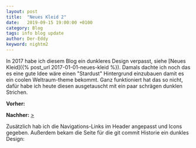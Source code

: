 ```yaml
---
layout: post
title:  "Neues Kleid 2"
date:   2019-09-15 19:00:00 +0100
category: Blog
tags: info blog update
author: Der-Eddy
keyword: nightm2
---
```

In 2017 habe ich diesem Blog ein dunkleres Design verpasst, siehe [Neues Kleid]({% post_url 2017-01-01-neues-kleid %}). Damals dachte ich noch das es eine gute Idee wäre einen "Stardust" Hintergrund einzubauen damit es ein coolen Weltraum-theme bekommt. Ganz funktioniert hat das so nicht, dafür habe ich heute diesen ausgetauscht mit ein paar schrägen dunklen Strichen.

**Vorher:**
<a href="https://abload.de/img/fireshotscreencapturez5xro.png"><img class="lazy" data-original="https://abload.de/img/fireshotscreencapturez5xro.png"></a>

**Nachher:**
<a href="https://abload.de/img/screenshot_2019-09-15nwky3.png">><img class="lazy" data-original="https://abload.de/img/screenshot_2019-09-15nwky3.png"></a>

Zusätzlich hab ich die Navigations-Links im Header angepasst und Icons gegeben. Außerdem bekam die Seite für die git commit Historie ein dunkles Design:

<a href="https://abload.de/img/screenshot_2019-09-15spk5d.png"><img class="lazy" data-original="https://abload.de/img/screenshot_2019-09-15spk5d.png"></a>